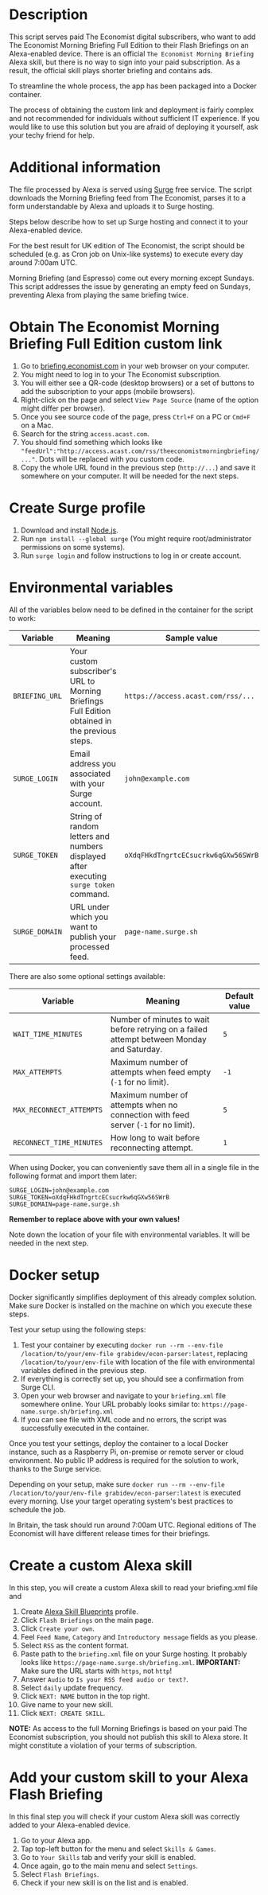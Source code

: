 # Description
This script serves paid The Economist digital subscribers, who want to add The Economist Morning Briefing Full Edition to their Flash Briefings on an Alexa-enabled device.
There is an official `The Economist Morning Briefing` Alexa skill, but there is no way to sign into your paid subscription.
As a result, the official skill plays shorter briefing and contains ads.

To streamline the whole process, the app has been packaged into a Docker container.

The process of obtaining the custom link and deployment is fairly complex and not recommended for individuals without sufficient IT experience.
If you would like to use this solution but you are afraid of deploying it yourself, ask your techy friend for help.

# Additional information
The file processed by Alexa is served using [Surge](https://surge.sh/) free service.
The script downloads the Morning Briefing feed from The Economist, parses it to a form understandable by Alexa and uploads it to Surge hosting.

Steps below describe how to set up Surge hosting and connect it to your Alexa-enabled device.

For the best result for UK edition of The Economist, the script should be scheduled (e.g. as Cron job on Unix-like systems) to execute every day around 7:00am UTC.

Morning Briefing (and Espresso) come out every morning except Sundays.
This script addresses the issue by generating an empty feed on Sundays, preventing Alexa from playing the same briefing twice.

# Obtain The Economist Morning Briefing Full Edition custom link
1. Go to [briefing.economist.com](https://briefing.economist.com) in your web browser on your computer.
2. You might need to log in to your The Economist subscription.
3. You will either see a QR-code (desktop browsers) or a set of buttons to add the subscription to your apps (mobile browsers).
4. Right-click on the page and select `View Page Source` (name of the option might differ per browser).
5. Once you see source code of the page, press `Ctrl+F` on a PC or `Cmd+F` on a Mac.
6. Search for the string `access.acast.com`.
7. You should find something which looks like `"feedUrl":"http://access.acast.com/rss/theeconomistmorningbriefing/..."`.
   Dots will be replaced with you custom code.
8. Copy the whole URL found in the previous step (`http://...`) and save it somewhere on your computer.
   It will be needed for the next steps.

# Create Surge profile
1. Download and install [Node.js](https://nodejs.org/en/).
2. Run `npm install --global surge` (You might require root/administrator permissions on some systems).
3. Run `surge login` and follow instructions to log in or create account.

# Environmental variables
All of the variables below need to be defined in the container for the script to work:

| Variable      | Meaning                                                         | Sample value                       |
| ------------- | --------------------------------------------------------------- | ---------------------------------- |
| `BRIEFING_URL`| Your custom subscriber's URL to Morning Briefings Full Edition obtained in the previous steps. | `https://access.acast.com/rss/...` |
| `SURGE_LOGIN` | Email address you associated with your Surge account.           |  `john@example.com`                |
| `SURGE_TOKEN` | String of random letters and numbers displayed after executing `surge token` command. | `oXdqFHkdTngrtcECsucrkw6qGXw56SWrB` |
| `SURGE_DOMAIN`| URL under which you want to publish your processed feed.        |  `page-name.surge.sh`              |

There are also some optional settings available:

| Variable      | Meaning                                                         | Default value                      |
| ------------- | --------------------------------------------------------------- | ---------------------------------- |
| `WAIT_TIME_MINUTES`| Number of minutes to wait before retrying on a failed attempt between Monday and Saturday.| `5` |
| `MAX_ATTEMPTS`| Maximum number of attempts when feed empty (`-1` for no limit). | `-1`                               |
| `MAX_RECONNECT_ATTEMPTS`| Maximum number of attempts when no connection with feed server (`-1` for no limit).  | `5` |
| `RECONNECT_TIME_MINUTES`| How long to wait before reconnecting attempt.         | `1`                                |

When using Docker, you can conveniently save them all in a single file in the following format and import them later:

```BRIEFING_URL=https://access.acast.com/rss/...
SURGE_LOGIN=john@example.com
SURGE_TOKEN=oXdqFHkdTngrtcECsucrkw6qGXw56SWrB
SURGE_DOMAIN=page-name.surge.sh
```

**Remember to replace above with your own values!**

Note down the location of your file with environmental variables.
It will be needed in the next step.

# Docker setup
Docker significantly simplifies deployment of this already complex solution.
Make sure Docker is installed on the machine on which you execute these steps.

Test your setup using the following steps:
1. Test your container by executing `docker run --rm --env-file /location/to/your/env-file grabidev/econ-parser:latest`, replacing `/location/to/your/env-file` with location of the file with environmental variables defined in the previous step.
2. If everything is correctly set up, you should see a confirmation from Surge CLI.
3. Open your web browser and navigate to your `briefing.xml` file somewhere online.
   Your URL probably looks similar to: `https://page-name.surge.sh/briefing.xml`
4. If you can see file with XML code and no errors, the script was successfully executed in the container.

Once you test your settings, deploy the container to a local Docker instance, such as a Raspberry Pi, on-premise or remote server or cloud environment.
No public IP address is required for the solution to work, thanks to the Surge service.

Depending on your setup, make sure `docker run --rm --env-file /location/to/your/env-file grabidev/econ-parser:latest` is executed every morning.
Use your target operating system's best practices to schedule the job.

In Britain, the task should run around 7:00am UTC.
Regional editions of The Economist will have different release times for their briefings.

# Create a custom Alexa skill
In this step, you will create a custom Alexa skill to read your briefing.xml file and 

1. Create [Alexa Skill Blueprints](https://blueprints.amazon.com/) profile.
2. Click `Flash Briefings` on the main page.
3. Click `Create your own`.
4. Feel `Feed Name`, `Category` and `Introductory message` fields as you please.
5. Select `RSS` as the content format.
6. Paste path to the `briefing.xml` file on your Surge hosting.
   It probably looks like `https://page-name.surge.sh/briefing.xml`.
   **IMPORTANT:** Make sure the URL starts with `https`, not `http`!
7. Answer `Audio` to `Is your RSS feed audio or text?`.
7. Select `daily` update frequency.
8. Click `NEXT: NAME` button in the top right.
9. Give name to your new skill.
10. Click `NEXT: CREATE SKILL`.

**NOTE:** As access to the full Morning Briefings is based on your paid The Economist subscription, you should not publish this skill to Alexa store.
It might constitute a violation of your terms of subscription.

# Add your custom skill to your Alexa Flash Briefing
In this final step you will check if your custom Alexa skill was correctly added to your Alexa-enabled device.

1. Go to your Alexa app.
2. Tap top-left button for the menu and select `Skills & Games`.
3. Go to `Your Skills` tab and verify your skill is enabled.
4. Once again, go to the main menu and select `Settings`.
5. Select `Flash Briefings`.
6. Check if your new skill is on the list and is enabled.
